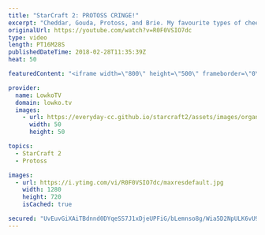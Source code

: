 ```yaml
---
title: "StarCraft 2: PROTOSS CRINGE!"
excerpt: "Cheddar, Gouda, Protoss, and Brie. My favourite types of cheese! Subscribe for more videos: http://lowko.tv/youtube The Zerg... Mothership?! https://goo.gl/bZtVFG  Easily one of the most cringy games of Protoss vs Protoss games I've ever uploaded... And it's awesome! Probe rushes, Cannon rushes, Dark"
originalUrl: https://youtube.com/watch?v=R0F0VSIO7dc
type: video
length: PT16M28S
publishedDateTime: 2018-02-28T11:35:39Z
heat: 50

featuredContent: "<iframe width=\"800\" height=\"500\" frameborder=\"0\" src=\"https://www.youtube.com/embed/R0F0VSIO7dc\" allow=\"accelerometer; autoplay; encrypted-media; gyroscope; picture-in-picture\" allowfullscreen></iframe>"

provider:
  name: LowkoTV
  domain: lowko.tv
  images:
    - url: https://everyday-cc.github.io/starcraft2/assets/images/organizations/lowko.tv-50x50.jpg
      width: 50
      height: 50

topics:
  - StarCraft 2
  - Protoss

images:
  - url: https://i.ytimg.com/vi/R0F0VSIO7dc/maxresdefault.jpg
    width: 1280
    height: 720
    isCached: true

secured: "UvEuvGiXAiTBdnnd0DYqeSS7J1xDjeUPFiG/bLemnso8g/Wia5D2NpULK6vU941e9VVz2sEy5LEEshMjpDD3rkaRg2SWhiFFYod/m2Ge+TP4Gt1Q3mBcENpj1yPj5KcpL5HWt8zv4P5aYDOc4+RGS2VlPuZKBDO+koW+7wr/qI75YbBaZDm4yUvcy1Y4NO4GzmCNS8czu+RvzEA/8c2NyNtLjvhfARY8x6y27eUtZF4C19GnFBaP0JyjSrXoBFPwFbEuq0h0zNTRtkSQ2D/OO/qJdYPaVauRHIoGtLnoA7QcVv5qEV2NLE8uNjcDZWJqKCnR5JqhxxXKZbQ6FBTzTJMBDnzSkxPB14AJXb6+bGTAtL78YnHTYd3SlzfY7cMAlUTsG+Dz17wEiNGoebNx88ti672eU8HgX9SAUBU7U5k=;wDh4kH72xnAryww+d/4H8g=="
---
```


